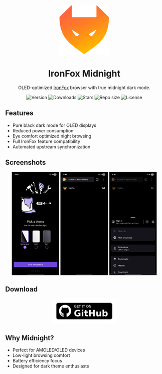 <div align="center">
  <img src="assets/ironfox.png" alt="IronFox Midnight Logo" height="160">
  <h1>IronFox Midnight</h1>
  <p>OLED-optimized <a href="https://gitlab.com/ironfox-oss/IronFox">IronFox</a> browser with true midnight dark mode.</p>

  <div align="center">
    <img alt="Version" src="https://img.shields.io/github/v/release/handokota/IronFoxMidnight?color=2d2d2d&style=flat-square">
    <img alt="Downloads" src="https://img.shields.io/github/downloads/handokota/IronFoxMidnight/total?color=2d2d2d&style=flat-square">
    <img alt="Stars" src="https://img.shields.io/github/stars/handokota/IronFoxMidnight?color=2d2d2d&style=flat-square">
    <img alt="Repo size" src="https://img.shields.io/github/repo-size/handokota/IronFoxMidnight?color=2d2d2d&style=flat-square">
    <img alt="License" src="https://img.shields.io/github/license/handokota/IronFoxMidnight?color=2d2d2d&style=flat-square">
  </div>
</div>

## Features
- Pure black dark mode for OLED displays
- Reduced power consumption
- Eye comfort optimized night browsing
- Full IronFox feature compatibility
- Automated upstream synchronization

## Screenshots
<div align="center">
  <img src="assets/screenshot-1.jpg" width="30%">
  <img src="assets/screenshot-2.jpg" width="30%">
  <img src="assets/screenshot-3.jpg" width="30%">
</div>

## Download
<div align="center">
  <a href="https://github.com/handokota/IronFoxMidnight/releases/latest"><img src="assets/github.png" alt="Get it on GitHub" height="80"></a>
</div>

## Why Midnight?
- Perfect for AMOLED/OLED devices
- Low-light browsing comfort
- Battery efficiency focus
- Designed for dark theme enthusiasts